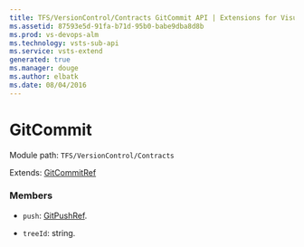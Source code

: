 ```yaml
---
title: TFS/VersionControl/Contracts GitCommit API | Extensions for Visual Studio Team Services
ms.assetid: 87593e5d-91fa-b71d-95b0-babe9dba8d8b
ms.prod: vs-devops-alm
ms.technology: vsts-sub-api
ms.service: vsts-extend
generated: true
ms.manager: douge
ms.author: elbatk
ms.date: 08/04/2016
---
```


# GitCommit

Module path: `TFS/VersionControl/Contracts`

Extends: [GitCommitRef](../../../TFS/VersionControl/Contracts/GitCommitRef.md)

### Members

* `push`: [GitPushRef](../../../TFS/VersionControl/Contracts/GitPushRef.md). 

* `treeId`: string. 

